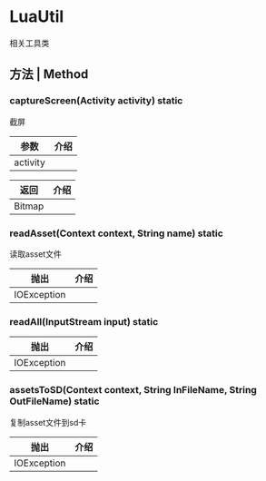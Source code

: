 # LuaUtil

相关工具类

## 方法 | Method

### captureScreen(Activity activity) static

截屏

| 参数 | 介绍 |
| ---- | ---- |
| activity |  |

| 返回 | 介绍 |
| ---- | ---- |
| Bitmap |  |

### readAsset(Context context, String name) static

读取asset文件

| 抛出 | 介绍 |
| ---- | ---- |
| IOException |  |

### readAll(InputStream input) static

| 抛出 | 介绍 |
| ---- | ---- |
| IOException |  |

### assetsToSD(Context context, String InFileName, String OutFileName) static

复制asset文件到sd卡

| 抛出 | 介绍 |
| ---- | ---- |
| IOException |  |

